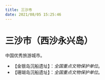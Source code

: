 ```yaml
---
title: 三沙市
date: 2021/08/05 15:25:46
---
```


# 三沙市（西沙永兴岛）
中国优秀旅游城市。
* 【金银岛沉船遗址】：*全国重点文物保护单位*。
* 【珊瑚岛沉船遗址】：*全国重点文物保护单位*。
